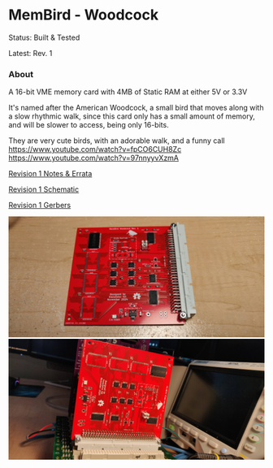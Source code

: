 
MemBird - Woodcock
==================

Status: Built & Tested

Latest: Rev. 1

### About

A 16-bit VME memory card with 4MB of Static RAM at either 5V or 3.3V

It's named after the American Woodcock, a small bird that moves along with a slow rhythmic walk,
since this card only has a small amount of memory, and will be slower to access, being only 16-bits.

They are very cute birds, with an adorable walk, and a funny call
https://www.youtube.com/watch?v=fpCO6CUH8Zc
https://www.youtube.com/watch?v=97nnyyvXzmA

[Revision 1 Notes & Errata](revisions/MemBird%20-%20Woodcock-rev1-errata.txt)

[Revision 1 Schematic](revisions/MemBird%20-%20Woodcock-rev1.pdf)

[Revision 1 Gerbers](revisions/MemBird%20-%20Woodcock-rev1.zip)

![alt text](../../../../images/MembirdWoodcock-rev.1-assembled.jpg "The fully assembled and unplugged MemBird Woodcock Memory Card, with red solder mask, white silkscreen text, and a big greyish-white DIN41612 connector on the right side.  A silkscreen picture of an American Woodcock bird is near the top.")
![alt text](../../../../images/MembirdWoodcock-rev.1-assembled-in-backplane.jpg "The fully assembled MemBird Woodcock Memory Card in the backplane, with red solder mask and white silkscreen text")

